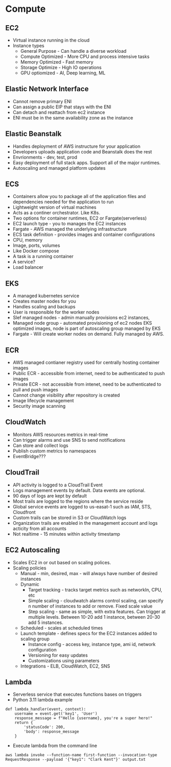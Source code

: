 # Compute

## EC2
* Virtual instance running in the cloud
* Instance types
  * General Purpose - Can handle a diverse workload
  * Compute Optimized - More CPU and process intensive tasks
  * Memory Optimized - Fast memory
  * Storage Optimize - High IO operations
  * GPU optiomized - AI, Deep learning, ML

## Elastic Network Interface
* Cannot remove primary ENI
* Can assign a public EIP that stays with the ENI
* Can detach and reattach from ec2 instance
* ENI must be in the same availability zone as the instance

## Elastic Beanstalk
* Handles deployment of AWS instructure for your application
* Developers uploads application code and Beanstalk does the rest
* Envrionments - dev, test, prod
* Easy deployment of full stack apps. Support all of the major runtimes.
* Autoscaling and managed platform updates

## ECS
* Containers allow you to package all of the application files and dependencies needed for the application to run
* Lightweight version of virtual machines
* Acts as a continer orchestrator. Like K8s.
* Two options for container runtimes, EC2 or Fargate(serverless)
 * EC2 launch type - you to manages the EC2 instances
 * Fargate - AWS managed the underlying infrastructure
 * ECS task definition - provides images and container configurations
  * CPU, memory
  * Image, ports, volumes
  * Like Docker compose
* A task is a running container
* A service?
* Load balancer

## EKS
* A managed kubernetes service
* Creates master nodes for you
* Handles scaling and backups
* User is responsible for the worker nodes
 * Slef managed nodes - admin manually provisions ec2 instances,
 * Managed node group - automated provisioning of ec2 nodes EKS optimized images, node is part of autoscaling group managed by EKS
 * Fargate - Will create worker nodes on demand. Fully managed by AWS.

## ECR
* AWS managed contianer registry used for centrally hosting container images
* Public ECR - accessible from internet, need to be authenticated to push images
* Private ECR - not accessible from intenet, need to be authenticated to pull and push images
* Cannot change visibility after repository is created
* Image lifecycle management
* Security image scanning

## CloudWatch
* Monitors AWS resources metrics in real-time
* Can trigger alarms and use SNS to send notifications
* Can store and collect logs
* Publish custom metrics to namespaces
* EventBridge???

## CloudTrail
* API activity is logged to a CloudTrail Event
* Logs management events by default. Data events are optional.
* 90 days of logs are kept by default
* Most trails are logged to the regions where the service reside
* Global service events are logged to us-easat-1 such as IAM, STS, Cloudfront
* Custom trails can be stored in S3 or CloudWatch logs
* Organization trails are enabled in the management account and logs acticity from all accounts
* Not realtime - 15 minutes within activity timestamp

## EC2 Autoscaling
* Scales EC2 in or out based on scaling polices.
* Scaling policies
  * Manual - min, desired, max - will always have number of desired instances
  * Dynamic
    * Target tracking - tracks target metrics such as networkIn, CPU, etc
    * Simple scaling - cloudwatch alarms control scaling, can specify n number of instances to add or remove. Fixed scale value
    * Step scaling - same as simple, with extra features. Can trigger at multiple levels. Between 10-20 add 1 instance, between 20-30 add 5 instances.
  * Scheduled - scales at scheduled times
  * Launch template - defines specs for the EC2 instances added to scaling group
    * Instance config - access key, instance type, ami id, network configuration
    * Versioning for easy updates
    * Customizations using parameters
   * Integrations - ELB, CloudWatch, EC2, SNS

## Lambda
* Serverless service that executes functions bases on triggers
* Python 3.11 lambda example
```
def lambda_handler(event, context):
    username = event.get('key1', 'User')
    response_message = f"Hello {username}, you're a super hero!"
    return {
        'statusCode': 200,
        'body': response_message
    }
```
* Execute lambda from the command line
```
aws lambda invoke --function-name first-function --invocation-type RequestResponse --payload '{"key1": "Clark Kent"}' output.txt
```
